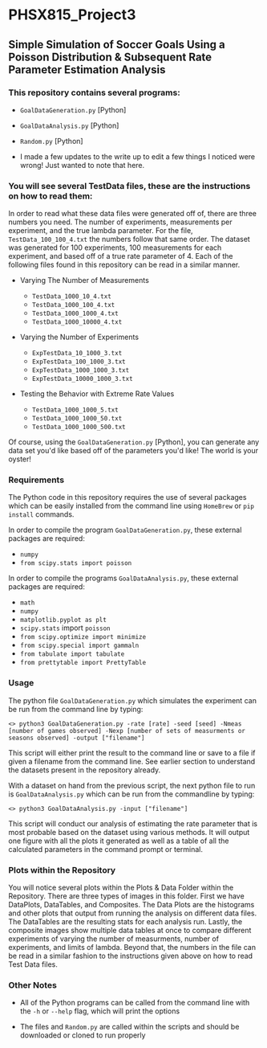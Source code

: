 # PHSX815_Project3

## Simple Simulation of Soccer Goals Using a Poisson Distribution & Subsequent Rate Parameter Estimation Analysis 

### This repository contains several programs:

- `GoalDataGeneration.py` [Python]
- `GoalDataAnalysis.py` [Python]
- `Random.py` [Python]

- I made a few updates to the write up to edit a few things I noticed were wrong! Just wanted to note that here. 

### You will see several TestData files, these are the instructions on how to read them:

In order to read what these data files were generated off of, there are three numbers you need. The number of experiments, measurements per experiment, and the true lambda parameter. For the file, `TestData_100_100_4.txt` the numbers follow that same order. The dataset was generated for 100 experiments, 100 measurements for each experiment, and based off of a true rate parameter of 4. Each of the following files found in this repository can be read in a similar manner. 

- Varying The Number of Measurements
    - `TestData_1000_10_4.txt`
    - `TestData_1000_100_4.txt`
    - `TestData_1000_1000_4.txt`
    - `TestData_1000_10000_4.txt`
    
- Varying the Number of Experiments
    - `ExpTestData_10_1000_3.txt`
    - `ExpTestData_100_1000_3.txt`
    - `ExpTestData_1000_1000_3.txt`
    - `ExpTestData_10000_1000_3.txt`

- Testing the Behavior with Extreme Rate Values
    - `TestData_1000_1000_5.txt`
    - `TestData_1000_1000_50.txt`
    - `TestData_1000_1000_500.txt`
    
Of course, using the `GoalDataGeneration.py` [Python], you can generate any data set you'd like based off of the parameters you'd like! The world is your oyster!

### Requirements

The Python code in this repository requires the use of several packages which can be 
easily installed from the command line using `HomeBrew` or `pip install` commands. 

In order to compile the program `GoalDataGeneration.py`, these external 
packages are required:
- `numpy`
- `from scipy.stats import poisson`

In order to compile the programs `GoalDataAnalysis.py`, these external 
packages are required:
- `math`
- `numpy`
- `matplotlib.pyplot as plt`
- `scipy.stats` import `poisson`
- `from scipy.optimize import minimize`
- `from scipy.special import gammaln`
- `from tabulate import tabulate`
- `from prettytable import PrettyTable`

### Usage

The python file `GoalDataGeneration.py` which simulates the experiment can be run from the command
line by typing:

	<> python3 GoalDataGeneration.py -rate [rate] -seed [seed] -Nmeas [number of games observed] -Nexp [number of sets of measurments or seasons observed] -output ["filename"]

This script will either print the result to the command line or save to a file if given a filename from the command line. See earlier section to understand the datasets present in the repository already. 

With a dataset on hand from the previous script, the next python file to run is `GoalDataAnalysis.py`  which can be run from the commandline by typing:

	<> python3 GoalDataAnalysis.py -input ["filename"]

This script will conduct our analysis of estimating the rate parameter that is most probable based on the dataset using various methods. It will output one figure with all the plots it generated as well as a table of all the calculated parameters in the command prompt or terminal. 

### Plots within the Repository

You will notice several plots within the Plots & Data Folder within the Repository. There are three types of images in this folder. First we have DataPlots, DataTables, and Composites. The Data Plots are the histograms and other plots that output from running the analysis on different data files. The DataTables are the resulting stats for each analysis run. Lastly, the composite images show multiple data tables at once to compare different experiments of varying the number of measurments, number of experiments, and limits of lambda. Beyond that, the numbers in the file can be read in a similar fashion to the instructions given above on how to read Test Data files. 

### Other Notes

- All of the Python programs can be called from the command line with the `-h` or `--help` flag, which will print the options

- The files and `Random.py` are called within the scripts and should be downloaded or cloned to run properly


    
    
